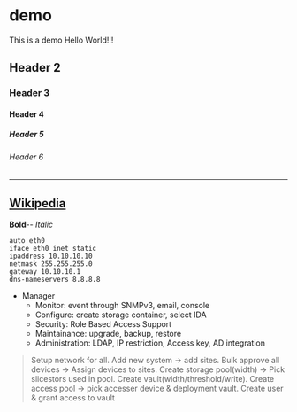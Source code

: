 # demo
This is a demo
Hello World!!!
## Header 2
### Header 3
#### Header 4
##### Header 5
###### Header 6
---------------
[Wikipedia](https://wikipedia.org)
---------------
**Bold**--
*Italic*
```
auto eth0
iface eth0 inet static
ipaddress 10.10.10.10
netmask 255.255.255.0
gateway 10.10.10.1
dns-nameservers 8.8.8.8
```
- Manager
  - Monitor: event through SNMPv3, email, console
  - Configure: create storage container, select IDA
  - Security: Role Based Access Support
  - Maintainance: upgrade, backup, restore 
  - Administration: LDAP, IP restriction, Access key, AD integration
> Setup network for all. Add new system -> add sites. Bulk approve all devices -> Assign devices to sites. Create storage pool(width) -> Pick slicestors used in pool. Create vault(width/threshold/write). Create access pool -> pick accesser device & deployment vault. Create user & grant access to vault
